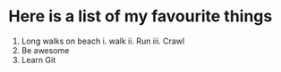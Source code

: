 # Here is a list of my favourite things
1. Long walks on beach
    i. walk
    ii. Run
    iii. Crawl
2. Be awesome
3. Learn Git

